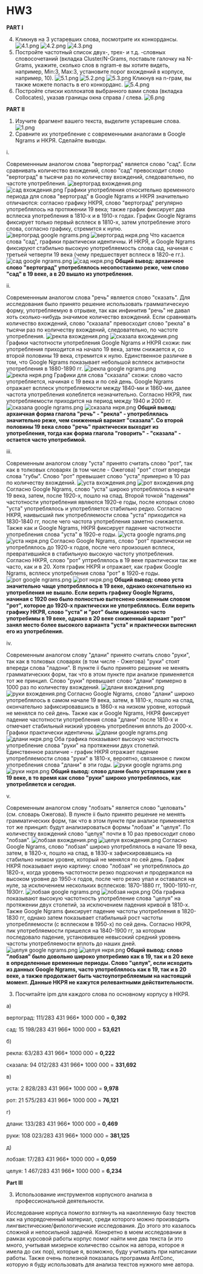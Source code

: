 # HW3
**PART I**

4. Кликнув на 3 устаревших слова, посмотрите их конкордансы.
![4.1.png](https://github.com/AnastasiiaChernova/HW3/blob/master/4.1.png)
![4.2.png](https://github.com/AnastasiiaChernova/HW3/blob/master/4.2.png)
![4.3.png](https://github.com/AnastasiiaChernova/HW3/blob/master/4.3.png)
5. Постройте частотный список двух-, трех- и т.д. -словных словосочетаний (вкладка Cluster/N-Grams, поставьте галочку на N-Grams, укажите, сколько слов в ngram-е вы хотите видеть, например, Min:3, Max:3, установите порог вхождений в корпусе, например, 10).
![5.1.png](https://github.com/AnastasiiaChernova/HW3/blob/master/5.1.png)
![5.2.png](https://github.com/AnastasiiaChernova/HW3/blob/master/5.2.png)
![5.3.png](https://github.com/AnastasiiaChernova/HW3/blob/master/5.3.png)
Кликнув на n-грам, вы также можете попасть в его конкорданс.
![5.4.png](https://github.com/AnastasiiaChernova/HW3/blob/master/5.4.png)
6. Постройте списки коллокатов выбранного вами слова (вкладка Collocates), указав границы окна справа / слева.
![6.png](https://github.com/AnastasiiaChernova/HW3/blob/master/6.png)

**PART II**

1. Изучите фрагмент вашего текста, выделите устаревшие слова.
![1.png](https://github.com/AnastasiiaChernova/HW3/blob/master/1.png)
2. Сравните их употребление с современными аналогами в Google Ngrams и НКРЯ. Сделайте выводы.

i.

Современнным аналогом слова "вертоград" является слово "сад". Если сравнивать количество вхождений, слово "сад" превосходит слово "вертоград" в тысячи раз по количеству вхождений, следовательно, по частоте употребления.
![вертоград вхождения.png](https://github.com/AnastasiiaChernova/HW3/blob/master/вертоград%20вхождения.png)
![сад вхождения.png](https://github.com/AnastasiiaChernova/HW3/blob/master/сад%20вхождения.png)
Графики употребления относительно временного периода для слова "вертоград" в Google Ngrams и НКРЯ значительно отличаются: согласно графику НКРЯ, слово "вертоград" регулярно употреблялось на протяжении 19 века; также график фиксирует два всплеска употребления в 1810-х и в 1910-х годах. График Google Ngrams фиксирует только первый всплеск в 1810-х, затем употребление этого слова, согласно графику, стремится к нулю.
![вертоград google ngrams.png](https://github.com/AnastasiiaChernova/HW3/blob/master/вертоград%20google%20ngrams%20.png)
![вертоград нкря.png](https://github.com/AnastasiiaChernova/HW3/blob/master/вертоград%20нкря.png)
Что касается слова "сад", графики практически идентичны. И НКРЯ, и Google Ngrams фиксируют стабильно высокую употребляемость слова сад, начиная с третьей четверти 19 века (чему предшествует всплеск в 1820-е гг.).
![сад google ngrams.png](https://github.com/AnastasiiaChernova/HW3/blob/master/сад%20google%20ngrams.png)
![сад нкря.png](https://github.com/AnastasiiaChernova/HW3/blob/master/сад%20нкря.png)
**Общий вывод: архаичное слово "вертоград" употреблялось несопоставимо реже, чем слово "сад" в 19 веке, а в 20 вышло из употребления.**

ii.

Современнным аналогом слова "речь" является слово "сказать". Для исследования было принято решение использовать грамматическую форму, употребляемую в отрывке, так как инфинитив "речь" не давал хоть сколько-нибудь значимое количество вхождений. Если сравнивать количество вхождений, слово "сказала" превосходит слово "рекла" в тысячи раз по количеству вхождений, следовательно, по частоте употребления. 
![рекла вхождения.png](https://github.com/AnastasiiaChernova/HW3/blob/master/рекла%20вхождения.png)
![сказала вхождения.png](https://github.com/AnastasiiaChernova/HW3/blob/master/сказала%20вхождения.png)
Графики частотности употребления Google Ngrams и НКРЯ схожи: пик употребления приходится на начало 19 века, затем снижается и, со второй половины 19 века, стремится к нулю. Единственное различие в том, что Google Ngrams показывает небольшой всплеск активности употребления в 1880-1890 гг.
![рекла google ngrams.png](https://github.com/AnastasiiaChernova/HW3/blob/master/рекла%20Google%20Ngrams.png)
![рекла нкря.png](https://github.com/AnastasiiaChernova/HW3/blob/master/рекла%20нкря.png)
Графики для слова "сказала" схожи: слово часто употребляется, начиная с 19 века и по сей день. Google Ngrams отражает всплеск употребляемости между 1840-ми и 1860-ми, далее частота употребления колеблется незначительно. Согласно НКРЯ, пик употребляемости приходится на период между 1940 и 2000 гг.
![сказала google ngrams.png](https://github.com/AnastasiiaChernova/HW3/blob/master/сказала%20Google%20Ngrams.png)
![сказала нкря.png](https://github.com/AnastasiiaChernova/HW3/blob/master/сказала%20нкря.png)
**Общий вывод: архаичная форма глагола "речь" - "рекла" - употреблялась значительно реже, чем сниженный вариант "сказала". Со второй половины 19 века слово "речь" практически выходит из употребления, тогда как форма глагола "говорить" - "сказала" - остается часто употребимой.**

iii.

Современным аналогом слову "уста" принято считать слово "рот", так как в толковых словарях (в том числе - Ожегова) "рот" стоит впереди слова "губы". Слово "рот" превышает слово "уста" примерно в 10 раз по количеству вхождений.
![уста вхождения.png](https://github.com/AnastasiiaChernova/HW3/blob/master/уста%20вхождения.png)
![рот вхождения.png](https://github.com/AnastasiiaChernova/HW3/blob/master/рот%20вхождения.png)
Согласно Google Ngrams, слово "уста" широко употреблялось в начале 19 века, затем, после 1920-х, пошло на спад. Второй точкой "падения" частотности употребления являются 1920-е годы, после которых слово "уста" употреблялось и употребляется стабильно редко. Согласно НКРЯ, наивысший пик употребляемости слова "уста" приходится на 1830-1840 гг, после чего частота употребления заметно снижается. Также как и Google Ngrams, НКРЯ фиксирует падение частотности употребления слова "уста" в 1920-е годы.
![уста google ngrams.png](https://github.com/AnastasiiaChernova/HW3/blob/master/уста%20Google%20Ngrams.png)
![уста нкря.png](https://github.com/AnastasiiaChernova/HW3/blob/master/уста%20нкря.png)
Согласно Google Ngrams, слово "рот" практически не употреблялось до 1920-х годов, после чего произошел всплеск, превратившийся в стабильную высокую частоту употребления. Согласно НКРЯ, слово "рот" уптреблялось в 19 веке практически так же часто, как и в 20. Хотя график НКРЯ и отражает, как график Google Ngrams, всплеск употребления слова "рот" в 1920-е годы.
![рот google ngrams.png](https://github.com/AnastasiiaChernova/HW3/blob/master/рот%20Google%20Ngrams.png)
![рот нкря.png](https://github.com/AnastasiiaChernova/HW3/blob/master/рот%20нкря.png)
**Общий вывод: слово уста значительно чаще употреблялось в 19 веке, однако окончательно из употребления не вышло. Если верить графику Google Ngrams, начиная с 1920 оно было полностью вытеснено сниженным словом "рот", которое до 1920-х практически не употреблялось. Если верить графику НКРЯ, слово "уста" и "рот" были одинаково часто употребимы в 19 веке, однако в 20 веке сниженный вариант "рот" занял место более высокого варианта "уста" и практически вытеснил его из употребления.**

iv.

Современным аналогом слову "длани" принято считать слово "руки", так как в толковых словарях (в том числе - Ожегова) "руки" стоят впереди слова "ладони". В пункте ii было принято решение не менять грамматических форм, так что в этом пункте при анализе применяется тот же принцип. Слово "руки" превышает слово "длани" примерно в 1000 раз по количеству вхождений.
![длани вхождения.png](https://github.com/AnastasiiaChernova/HW3/blob/master/длани%20вхождения.png)
![руки вхождения.png](https://github.com/AnastasiiaChernova/HW3/blob/master/руки%20вхождения.png)
Согласно Google Ngrams, слово "длани" широко употреблялось в самом начале 19 века, затем, в 1810-х, пошло на спад, окончательно зафиксировавшись в 1860-х на низком уровне, который не менялся по сей день. Также как и Google Ngrams, НКРЯ фиксирует падение частотности употребления слова "длани" после 1810-х и отмечает стабильный низкий уровень употребления вплоть до 2000-х. Графики практически идентичны.
![длани google ngrams.png](https://github.com/AnastasiiaChernova/HW3/blob/master/длани%20Google%20Ngrams%20%20.png)
![длани нкря.png](https://github.com/AnastasiiaChernova/HW3/blob/master/длани%20нкря.png)
Оба графика показывают высокую частотность употребление слова "руки" на протяжении двух столетий. Единственное различие - график НКРЯ отражает падение употребляемости слова "руки" в 1810-х, вероятно, связанное с пиком употребления слова "длани" в эти годы.
![руки google ngrams.png](https://github.com/AnastasiiaChernova/HW3/blob/master/руки%20Google%20Ngrams%20.png)
![руки нкря.png](https://github.com/AnastasiiaChernova/HW3/blob/master/руки%20нкря.png)
**Общий вывод: слово длани было устаревшим уже в 19 веке, в то время как слово "руки" широко употреблялось, как употребляется и сегодня.**

v.

Современным аналогом слову "лобзать" является слово "целовать" (см. словарь Ожегова). В пункте ii было принято решение не менять грамматических форм, так что в этом пункте при анализе применяется тот же принцип: будут анализироваться формы "лобзая" и "целуя". По количеству вхождений слово "целуя" почти в 10 раз превосходит слово "лобзая".
![лобзая вхождения.png](https://github.com/AnastasiiaChernova/HW3/blob/master/лобзая%20вхождения.png)
![целуя вхождения.png](https://github.com/AnastasiiaChernova/HW3/blob/master/целуя%20вхождения.png)
Согласно Google Ngrams, слово "лобзая" широко употреблялось в начале 19 века, затем, в 1820-х, пошло на спад, в 1830-х зафискировавшись на стабильно низком уровне, который не менялся по сей день. График НКРЯ показывает иную картину: слово "лобзая" не употреблялось до 1820-х, когда уровень частотности резко подскочил и продержался на высоком уровне до 1950-х годов, после чего резко упал и оставался на нуле, за исключением нескольких всплесков: 1870-1880 гг, 1900-1910-гг, 1930гг.
![лобзая google ngrams.png](https://github.com/AnastasiiaChernova/HW3/blob/master/лобзая%20Google%20Ngrams%20.png)
![лобзая нкря.png](https://github.com/AnastasiiaChernova/HW3/blob/master/лобзая%20нкря.png)
Оба графика показывают высокую частотность употребление слова "целуя" на протяжении двух столетий, за исключением падения кривой в 1810-х. Также Google Ngrams фиксирует падение частоты употребления в 1820-1830 гг, однако затем показывает стабильный рост частоты употребляемости (с всплеском в 1950-х) по сей день. Согласно НКРЯ, пик употребляемости пришелся на 1840-1900 гг, за которым последовало падение, установившее невысокий средний уровень частоты употребляемости вплоть до наших дней.
![целуя google ngrams.png](https://github.com/AnastasiiaChernova/HW3/blob/master/целуя%20Google%20Ngrams%20.png)
![целуя нкря.png](https://github.com/AnastasiiaChernova/HW3/blob/master/целуя%20нкря.png)
**Общий вывод: слово "лобзая" было довольно широко употребимо как в 19, так и в 20 веке в определенные временные периоды. Слово "целуя", если исходить из данных Google Ngrams, часто употреблялось как в 19, так и в 20 веке, а также продолжает быть частоупотребляемым на настоящий момент. Данные НКРЯ не кажутся релевантными действительности.**

3. Посчитайте ipm для каждого слова по основному корпусу в НКРЯ.

а) 
   
   вертоград: 111/283 431 966* 1000 000 = **0,392**

   сад: 15 198/283 431 966* 1000 000 = **53,621**
   
б) 
   
   рекла: 63/283 431 966* 1000 000 = **0,222**

   сказала: 94 012/283 431 966* 1000 000 = **331,692**
   
в) 

   уста: 2 828/283 431 966* 1000 000 = **9,978**

   рот: 21 575/283 431 966* 1000 000 = **76,121**
   
г) 

   длани: 133/283 431 966* 1000 000 = **0,469**

   руки: 108 023/283 431 966* 1000 000 = **381,125**
   
д) 
   
   лобзая: 17/283 431 966* 1000 000 = **0,059**

   целуя: 1 467/283 431 966* 1000 000 = **6,234**
   
**Part III**

3. Использование инструментов корпусного анализа в профессиональной деятельности.

Исследование корпуса помогло взглянуть на накопленную базу текстов как на упорядоченный материал, среди которого можно производить лингвистические/филологические исследования. До этого это казалось сложной и непосильной задачей. Конкретно в моем исследовании в рамках курсовой работы корпус помог найти мне два текста (и это много, учитывая мизерное количество ссылок на автора, которое я имела до сих пор), которые я, возможно, буду учитывать при написании работы. Также очень полезной показалась программа AntConc, которую я буду использовать для анализа текстов нужного мне автора.
  

